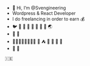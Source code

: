 - 👋 Hi, I’m @Svengineering
- Wordpress & React Developer
- I do freelancing in order to earn :moneybag:
- :bird: :octopus: :whale: :ant: 🍁 🌿 🐧 :panda_face: 🌏
- :apple: :pear:
- :evergreen_tree::evergreen_tree::evergreen_tree::evergreen_tree::evergreen_tree::evergreen_tree::evergreen_tree::evergreen_tree: :corn: :tent: 🌱 🌼 🌳 🌳
- 🌠 🍵


🇮🇪 
